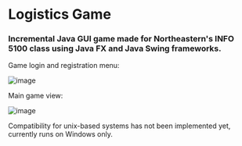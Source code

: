 # Logistics Game

### Incremental Java GUI game made for Northeastern's INFO 5100 class using Java FX and Java Swing frameworks.

Game login and registration menu:

![image](https://user-images.githubusercontent.com/24682862/236645463-db165c86-1d39-4363-9e0a-5b12f0872373.png)


Main game view:

![image](https://user-images.githubusercontent.com/24682862/236645426-6a68676d-9605-4f82-8789-52077bff8a1c.png)

Compatibility for unix-based systems has not been implemented yet, currently runs on Windows only.

